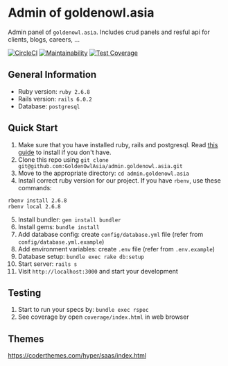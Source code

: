 # Admin of goldenowl.asia

Admin panel of `goldenowl.asia`. Includes crud panels and resful api for clients, blogs, careers, ...

[![CircleCI](https://circleci.com/gh/GoldenOwlAsia/admin.goldenowl.asia.svg?style=shield)](https://circleci.com/gh/GoldenOwlAsia/admin.goldenowl.asia)
[![Maintainability](https://api.codeclimate.com/v1/badges/dafecd84f9b151dc1e37/maintainability)](https://codeclimate.com/github/GoldenOwlAsia/admin.goldenowl.asia/maintainability)
[![Test Coverage](https://api.codeclimate.com/v1/badges/dafecd84f9b151dc1e37/test_coverage)](https://codeclimate.com/github/GoldenOwlAsia/admin.goldenowl.asia/test_coverage)

## General Information

- Ruby version: `ruby 2.6.8`
- Rails version: `rails 6.0.2`
- Database: `postgresql`

## Quick Start

1. Make sure that you have installed ruby, rails and postgresql. Read [this guide](https://gorails.com/setup) to install if you don't have.
2. Clone this repo using `git clone git@github.com:GoldenOwlAsia/admin.goldenowl.asia.git`
3. Move to the appropriate directory: `cd admin.goldenowl.asia`
4. Install correct ruby version for our project. If you have `rbenv`, use these commands:

```
rbenv install 2.6.8
rbenv local 2.6.8
```

5. Install bundler: `gem install bundler`
6. Install gems: `bundle install`
7. Add database config: create `config/database.yml` file (refer from `config/database.yml.example`)
8. Add environment variables: create `.env` file (refer from `.env.example`)
9. Database setup: `bundle exec rake db:setup`
10. Start server: `rails s`
11. Visit `http://localhost:3000` and start your development

## Testing

1. Start to run your specs by: `bundle exec rspec`
2. See coverage by open `coverage/index.html` in web browser

## Themes

https://coderthemes.com/hyper/saas/index.html

